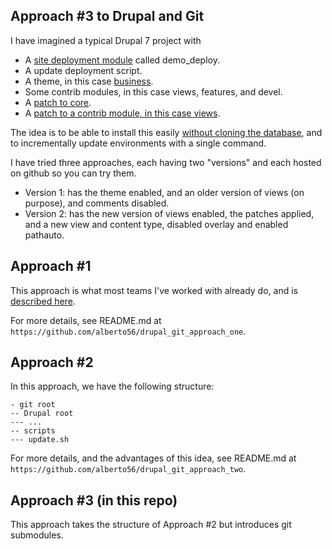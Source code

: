Approach #3 to Drupal and Git
-----------------------------

I have imagined a typical Drupal 7 project with

 * A [site deployment module](http://dcycleproject.org/blog/44/what-site-deployment-module) called demo_deploy.
 * A update deployment script.
 * A theme, in this case [business](https://www.drupal.org/project/business).
 * Some contrib modules, in this case views, features, and devel.
 * A [patch to core](2196345-1-core-7.x-simpletest-handle_form_button.patch).
 * A [patch to a contrib module, in this case views](2232905-1-views-7.x-check-if-group-isset.patch).

The idea is to be able to install this easily [without cloning the database](http://dcycleproject.org/blog/48/do-not-clone-database), and to incrementally update environments with a single command.

I have tried three approaches, each having two "versions" and each hosted on github so you can try them.

 * Version 1: has the theme enabled, and an older version of views (on purpose), and comments disabled.
 * Version 2: has the new version of views enabled, the patches applied, and a new view and content type, disabled overlay and enabled pathauto.

Approach #1
-----------

This approach is what most teams I've worked with already do, and is [described here](https://www.drupal.org/node/803746).

For more details, see README.md at `https://github.com/alberto56/drupal_git_approach_one`.

Approach #2
------------
In this approach, we have the following structure:

    - git root
    -- Drupal root
    --- ...
    -- scripts
    --- update.sh

For more details, and the advantages of this idea, see README.md at `https://github.com/alberto56/drupal_git_approach_two`.

Approach #3 (in this repo)
--------------------------

This approach takes the structure of Approach #2 but introduces git submodules.

